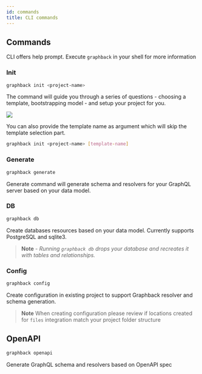 ```yaml
---
id: commands
title: CLI commands
---
```


## Commands

CLI offers help prompt. 
Execute `graphback` in your shell for more information

### Init
  ```bash
  graphback init <project-name>
  ```
  The command will guide you through a series of questions - choosing a template, bootstrapping model - and setup your project for you.

  ![](/img/init.gif)

  You can also provide the template name as argument which will skip the template selection part.
  ```bash
  graphback init <project-name> [template-name]
  ```
### Generate
  ```bash
  graphback generate
  ```
  Generate command will generate schema and resolvers for your GraphQL server based on your data model.

### DB
  ```bash
  graphback db
  ```
  Create databases resources based on your data model. Currently supports PostgreSQL and sqlite3.
> **Note** - *Running `graphback db` drops your database and recreates it with tables and relationships.*

### Config 

  ```bash
  graphback config
  ```

  Create configuration in existing project to support Graphback resolver and schema generation.

  > **Note** When creating configuration please review if locations created for `files` integration match your project folder structure
  
## OpenAPI

 ```bash
 graphback openapi 
 ```    
 Generate GraphQL schema and resolvers based on OpenAPI spec
